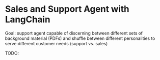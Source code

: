 # Sales and Support Agent with LangChain

Goal: support agent capable of discerning between different sets of background material (PDFs) and shuffle between different personalities to serve different customer needs (support vs. sales)

TODO: